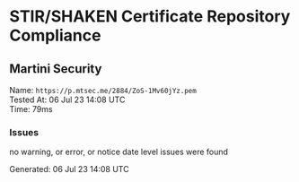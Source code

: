 # STIR/SHAKEN Certificate Repository Compliance

## Martini Security

Name: `https://p.mtsec.me/2884/ZoS-1Mv60jYz.pem`\
Tested At: 06 Jul 23 14:08 UTC\
Time: 79ms

### Issues

no warning, or error, or notice date level issues were found

Generated: 06 Jul 23 14:08 UTC